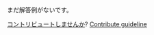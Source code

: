 
まだ解答例がないです。

[コントリビュートしませんか](https://github.com/BFEdev/BFE.dev-solutions/blob/main/problem/some-message-channel_ja.md)?  [Contribute guideline](https://github.com/BFEdev/BFE.dev-solutions#how-to-contribute)
